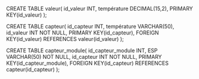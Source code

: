 CREATE TABLE valeur(
   id_valeur INT,
   température DECIMAL(15,2),
   PRIMARY KEY(id_valeur)
);

CREATE TABLE capteur(
   id_capteur INT,
   température VARCHAR(50),
   id_valeur INT NOT NULL,
   PRIMARY KEY(id_capteur),
   FOREIGN KEY(id_valeur) REFERENCES valeur(id_valeur)
);

CREATE TABLE capteur_module(
   id_capteur_module INT,
   ESP VARCHAR(50) NOT NULL,
   id_capteur INT NOT NULL,
   PRIMARY KEY(id_capteur_module),
   FOREIGN KEY(id_capteur) REFERENCES capteur(id_capteur)
);
